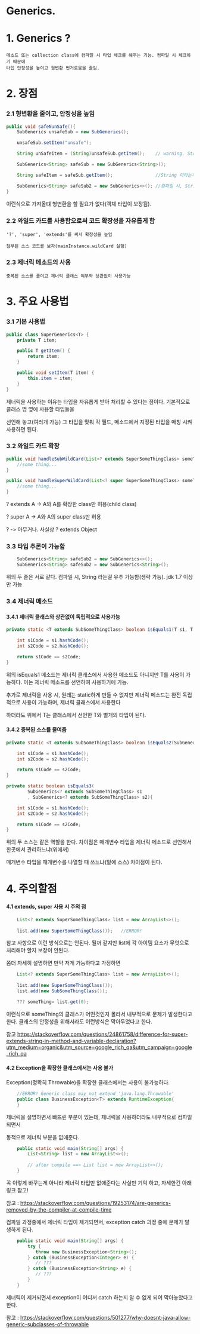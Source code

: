 ﻿# Generics.

# 1. Generics ? 
    메소드 또는 collection class에 컴파일 시 타입 체크를 해주는 기능. 컴파일 시 체크하기 때문에
    타입 안정성을 높이고 형변환 번거로움을 줄임.
    
# 2. 장점

### 2.1 형변환을 줄이고, 안정성을 높임
```java
public void safeNunSafe(){
    SubGenerics unsafeSub = new SubGenerics();

    unsafeSub.setItem("unsafe");

    String unSafeitem = (String)unsafeSub.getItem();    // warning. String 이라는 보장이 안됨

    SubGenerics<String> safeSub = new SubGenerics<String>();

    String safeItem = safeSub.getItem();                //String 이라는게 보장이 됨

    SubGenerics<String> safeSub2 = new SubGenerics<>(); //컴파일 시, String 라는걸 유추(추론) 가능하여서 생략가능.
}
```
이런식으로 가져올떄 형변환을 할 필요가 없다(객체 타입이 보장됨).

### 2.2 와일드 카드를 사용함으로써 코드 확장성을 자유롭게 함
    '?', 'super', 'extends'를 써서 확장성을 높임
    
    첨부된 소스 코드를 보자(mainInstance.wildCard 실행)

### 2.3 제너릭 메소드의 사용
    중복된 소스를 줄이고 제너릭 클래스 여부와 상관없이 사용가능

# 3. 주요 사용법

### 3.1 기본 사용법
```java
public class SuperGenerics<T> {
    private T item;

    public T getItem() {
        return item;
    }

    public void setItem(T item) {
        this.item = item;
    }
}
```

제너릭을 사용하는 이유는 타입을 자유롭게 받아 처리할 수 있다는 점이다. 기본적으로 클래스 명 옆에 사용할 타입들을

선언해 놓고(여러개 가능) 그 타입을 맞춰 각 필드, 메소드에서 지정된 타입을 매칭 시켜 사용하면 된다.


### 3.2 와일드 카드 확장
```java
public void handleSubWildCard(List<? extends SuperSomeThingClass> someThingList) {
    //some thing...
}

public void handleSuperWildCard(List<? super SuperSomeThingClass> someThingList) {
    //some thing...
}
```
? extends A -> A와 A를 확장한 class만 허용(child class)

? super A -> A와 A의 super class만 허용

? -> 아무거나. 사실상 ? extends Object

### 3.3 타입 추론이 가능함
```java
    SubGenerics<String> safeSub2 = new SubGenerics<>();    
    SubGenerics<String> safeSub2 = new SubGenerics<String>();
```
위의 두 줄은 서로 같다. 컴파일 시, String 라는걸 유추 가능함(생략 가능). jdk 1.7 이상만 가능
### 3.4 제너릭 메소드
#### 3.4.1 제너릭 클래스와 상관없이 독립적으로 사용가능
```java
private static <T extends SubSomeThingClass> boolean isEquals1(T s1, T s2){

    int s1Code = s1.hashCode();
    int s2Code = s2.hashCode();

    return s1Code == s2Code;
}
```
위의 isEquals1 메소드는 제너릭 클래스에서 사용한 메소드도 아니지만 T를 사용이 가능하다. 이는 제너릭 메소드를 선언하여 사용하기에 가능.

추가로 제너릭을 사용 시, 원래는 static하게 만들 수 없지만 제너릭 메소드는 완전 독립적으로 사용이 가능하며, 제너릭 클래스에서 사용한다

하더라도 위에서 T는 클래스에서 선언한 T와 별개의 타입이 된다.

#### 3.4.2 중복된 소스를 줄여줌
```java
private static <T extends SubSomeThingClass> boolean isEquals2(SubGenerics<T> s1, SubGenerics<T> s2){

    int s1Code = s1.hashCode();
    int s2Code = s2.hashCode();

    return s1Code == s2Code;
}
```

```java
private static boolean isEquals3(
        SubGenerics<? extends SubSomeThingClass> s1
        , SubGenerics<? extends SubSomeThingClass> s2){

    int s1Code = s1.hashCode();
    int s2Code = s2.hashCode();

    return s1Code == s2Code;
}
```
위의 두 소스는 같은 역할을 한다. 차이점은 매개변수 타입을 제너릭 메소드로 선언해서 한곳에서 관리하느냐(위에꺼)

매개변수 타입을 매개변수를 나열할 때 쓰느냐(밑에 소스) 차이점이 된다.

# 4. 주의할점

#### 4.1 extends, super 사용 시 주의 점
```java
    List<? extends SuperSomeThingClass> list = new ArrayList<>();
    
    list.add(new SuperSomeThingClass());   //ERROR!
```
참고 사항으로 이런 방식으로는 안된다. 될꺼 같지만 list에 각 아이템 요소가 무엇으로 처리해야 할지 보장이 안된다.

쫌더 자세히 설명하면 만약 저게 가능하다고 가정하면
```java
    List<? extends SuperSomeThingClass> list = new ArrayList<>();
    
    list.add(new SuperSomeThingClass());
    list.add(new SubSomeThingClass());

    ??? someThing= list.get(0);
```
이런식으로 someThing의 클래스가 어떤것인지 몰라서 내부적으로 문제가 발생한다고 한다. 클래스의 안정성을 위해서라도 이런방식은 막아두었다고 한다.

참고 https://stackoverflow.com/questions/24861758/difference-for-super-extends-string-in-method-and-variable-declaration?utm_medium=organic&utm_source=google_rich_qa&utm_campaign=google_rich_qa

#### 4.2 Exception을 확장한 클래스에서는 사용 불가

Exception(정확히 Throwable)을 확장한 클래스에서는 사용이 불가능하다.

```java
    //ERROR! Generic class may not extend 'java.lang.Throwable'
    public class BusinessException<T> extends RuntimeException{
    }
```

제너릭을 설명하면서 빠뜨린 부분이 있는데, 제너릭을 사용하더라도 내부적으로 컴파일 되면서

동적으로 제너릭 부분을 없애준다.

```java
    public static void main(String[] args) {
        List<String> list = new ArrayList<>();
        
        // after compile ==> List list = new ArrayList<>();
    }
```

꼭 이렇게 바꾸는게 아니라 제너릭 타입만 없애준다는 사실만 기억 하고, 자세한건 아래 링크 참고! 

참고 : https://stackoverflow.com/questions/19253174/are-generics-removed-by-the-compiler-at-compile-time

컴파일 과정중에서 제너릭 타입이 제거되면서, exception catch 과정 중에 문제가 발생하게 된다.

```java
    public static void main(String[] args) {
        try {
           throw new BusinessException<String>();
        } catch (BusinessException<Integer> e) {
           // ???
        } catch (BusinessException<String> e) {
           // ???
        }
    }
```

제너릭이 제거되면서 exception이 어디서 catch 하는지 알 수 없게 되어 막아놓았다고 한다.

참고 : https://stackoverflow.com/questions/501277/why-doesnt-java-allow-generic-subclasses-of-throwable